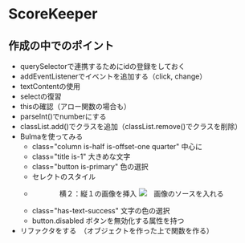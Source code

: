 # ScoreKeeper
## 作成の中でのポイント
* querySelectorで連携するためにidの登録をしておく
* addEventListenerでイベントを追加する（click, change）
* textContentの使用
* selectの復習
* thisの確認（アロー関数の場合も）
* parseInt()でnumberにする
* classList.add()でクラスを追加（classList.remove()でクラスを削除）
* Bulmaを使ってみる
  * class="column is-half is-offset-one quarter" 中心に
  * class="title is-1" 大きめな文字
  * class="button is-primary" 色の選択
  * <div class="select is-rounded"> セレクトのスタイル
  * <figure class="image is-2by1">　横２：縦１の画像を挿入
            <img src="hogehoge">　画像のソースを入れる
  * class="has-text-success" 文字の色の選択
  * button.disabled ボタンを無効化する属性を持つ
* リファクタをする　（オブジェクトを作った上で関数を作る）
